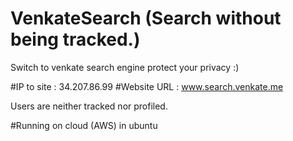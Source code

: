 # VenkateSearch (Search without being tracked.)



Switch to venkate search engine protect your privacy :)

#IP to site : 34.207.86.99
#Website URL : www.search.venkate.me

 Users are neither tracked nor profiled.

#Running on cloud (AWS) in ubuntu 


